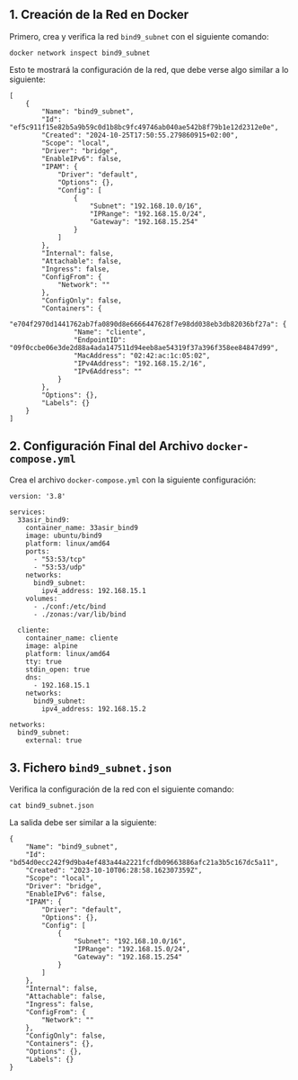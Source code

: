 ## 1. Creación de la Red en Docker

Primero, crea y verifica la red `bind9_subnet` con el siguiente comando:

```
docker network inspect bind9_subnet
```

Esto te mostrará la configuración de la red, que debe verse algo similar a lo siguiente:

```
[
    {
        "Name": "bind9_subnet",
        "Id": "ef5c911f15e82b5a9b59c0d1b8bc9fc49746ab040ae542b8f79b1e12d2312e0e",
        "Created": "2024-10-25T17:50:55.279860915+02:00",
        "Scope": "local",
        "Driver": "bridge",
        "EnableIPv6": false,
        "IPAM": {
            "Driver": "default",
            "Options": {},
            "Config": [
                {
                    "Subnet": "192.168.10.0/16",
                    "IPRange": "192.168.15.0/24",
                    "Gateway": "192.168.15.254"
                }
            ]
        },
        "Internal": false,
        "Attachable": false,
        "Ingress": false,
        "ConfigFrom": {
            "Network": ""
        },
        "ConfigOnly": false,
        "Containers": {
            "e704f2970d1441762ab7fa0890d8e6666447628f7e98dd038eb3db82036bf27a": {
                "Name": "cliente",
                "EndpointID": "09f0ccbe06e3de2d88a4ada147511d94eeb8ae54319f37a396f358ee84847d99",
                "MacAddress": "02:42:ac:1c:05:02",
                "IPv4Address": "192.168.15.2/16",
                "IPv6Address": ""
            }
        },
        "Options": {},
        "Labels": {}
    }
]
```
## 2. Configuración Final del Archivo `docker-compose.yml`

Crea el archivo `docker-compose.yml` con la siguiente configuración:

```
version: '3.8'

services:
  33asir_bind9:
    container_name: 33asir_bind9
    image: ubuntu/bind9
    platform: linux/amd64
    ports:
      - "53:53/tcp"
      - "53:53/udp"
    networks:
      bind9_subnet:
        ipv4_address: 192.168.15.1
    volumes:
      - ./conf:/etc/bind
      - ./zonas:/var/lib/bind

  cliente:
    container_name: cliente
    image: alpine
    platform: linux/amd64
    tty: true
    stdin_open: true
    dns:
      - 192.168.15.1
    networks:
      bind9_subnet:
        ipv4_address: 192.168.15.2

networks:
  bind9_subnet:
    external: true
```
## 3. Fichero `bind9_subnet.json`

Verifica la configuración de la red con el siguiente comando:

```
cat bind9_subnet.json
```

La salida debe ser similar a la siguiente:

```
{
    "Name": "bind9_subnet",
    "Id": "bd54d0ecc242f9d9ba4ef483a44a2221fcfdb09663886afc21a3b5c167dc5a11",
    "Created": "2023-10-10T06:28:58.162307359Z",
    "Scope": "local",
    "Driver": "bridge",
    "EnableIPv6": false,
    "IPAM": {
        "Driver": "default",
        "Options": {},
        "Config": [
            {
                "Subnet": "192.168.10.0/16",
                "IPRange": "192.168.15.0/24",
                "Gateway": "192.168.15.254"
            }
        ]
    },
    "Internal": false,
    "Attachable": false,
    "Ingress": false,
    "ConfigFrom": {
        "Network": ""
    },
    "ConfigOnly": false,
    "Containers": {},
    "Options": {},
    "Labels": {}
}
```


